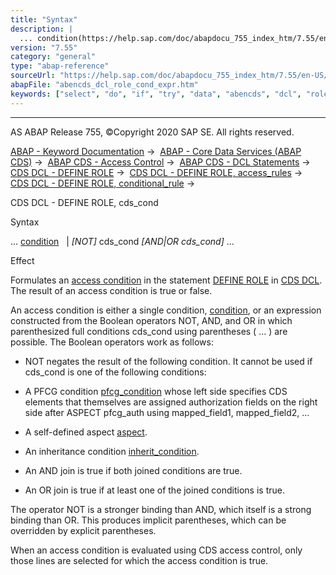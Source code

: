 ```yaml
---
title: "Syntax"
description: |
  ... condition(https://help.sap.com/doc/abapdocu_755_index_htm/7.55/en-US/abencds_dcl_role_conditions.htm)  NOT cds_cond ANDOR cds_cond ... Effect Formulates an access condition(https://help.sap.com/doc/abapdocu_755_index_htm/7.55/en-US/abenaccess_condition_glosry.htm 'Gloss
version: "7.55"
category: "general"
type: "abap-reference"
sourceUrl: "https://help.sap.com/doc/abapdocu_755_index_htm/7.55/en-US/abencds_dcl_role_cond_expr.htm"
abapFile: "abencds_dcl_role_cond_expr.htm"
keywords: ["select", "do", "if", "try", "data", "abencds", "dcl", "role", "cond", "expr"]
---
```


* * *

AS ABAP Release 755, ©Copyright 2020 SAP SE. All rights reserved.

[ABAP - Keyword Documentation](https://help.sap.com/doc/abapdocu_755_index_htm/7.55/en-US/abenabap.htm) →  [ABAP - Core Data Services (ABAP CDS)](https://help.sap.com/doc/abapdocu_755_index_htm/7.55/en-US/abencds.htm) →  [ABAP CDS - Access Control](https://help.sap.com/doc/abapdocu_755_index_htm/7.55/en-US/abencds_access_control.htm) →  [ABAP CDS - DCL Statements](https://help.sap.com/doc/abapdocu_755_index_htm/7.55/en-US/abencds_f1_dcl_syntax.htm) →  [CDS DCL - DEFINE ROLE](https://help.sap.com/doc/abapdocu_755_index_htm/7.55/en-US/abencds_f1_define_role.htm) →  [CDS DCL - DEFINE ROLE, access\_rules](https://help.sap.com/doc/abapdocu_755_index_htm/7.55/en-US/abencds_dcl_role_rules.htm) →  [CDS DCL - DEFINE ROLE, conditional\_rule](https://help.sap.com/doc/abapdocu_755_index_htm/7.55/en-US/abencds_dcl_role_cond_rule.htm) → 

CDS DCL - DEFINE ROLE, cds\_cond

Syntax

... [condition](https://help.sap.com/doc/abapdocu_755_index_htm/7.55/en-US/abencds_dcl_role_conditions.htm)
  | *\[*NOT*\]* cds\_cond *\[*AND*|*OR cds\_cond*\]* ...

Effect

Formulates an [access condition](https://help.sap.com/doc/abapdocu_755_index_htm/7.55/en-US/abenaccess_condition_glosry.htm "Glossary Entry") in the statement [DEFINE ROLE](https://help.sap.com/doc/abapdocu_755_index_htm/7.55/en-US/abencds_f1_define_role.htm) in [CDS DCL](https://help.sap.com/doc/abapdocu_755_index_htm/7.55/en-US/abencds_dcl_glosry.htm "Glossary Entry"). The result of an access condition is true or false.

An access condition is either a single condition, [condition](https://help.sap.com/doc/abapdocu_755_index_htm/7.55/en-US/abencds_dcl_role_conditions.htm), or an expression constructed from the Boolean operators NOT, AND, and OR in which parenthesized full conditions cds\_cond using parentheses ( ... ) are possible. The Boolean operators work as follows:

-   NOT negates the result of the following condition. It cannot be used if cds\_cond is one of the following conditions:

-   A PFCG condition [pfcg\_condition](https://help.sap.com/doc/abapdocu_755_index_htm/7.55/en-US/abencds_f1_cond_pfcg.htm) whose left side specifies CDS elements that themselves are assigned authorization fields on the right side after ASPECT pfcg\_auth using mapped\_field1, mapped\_field2, ...

-   A self-defined aspect [aspect](https://help.sap.com/doc/abapdocu_755_index_htm/7.55/en-US/abencds_f1_cond_aspect.htm).

-   An inheritance condition [inherit\_condition](https://help.sap.com/doc/abapdocu_755_index_htm/7.55/en-US/abencds_f1_cond_inherit.htm).

-   An AND join is true if both joined conditions are true.

-   An OR join is true if at least one of the joined conditions is true.

The operator NOT is a stronger binding than AND, which itself is a strong binding than OR. This produces implicit parentheses, which can be overridden by explicit parentheses.

When an access condition is evaluated using CDS access control, only those lines are selected for which the access condition is true.